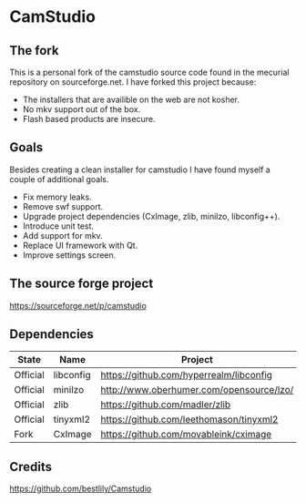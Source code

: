 # CamStudio

## The fork
This is a personal fork of the camstudio source code found in the mecurial repository on sourceforge.net.
I have forked this project because:
* The installers that are availible on the web are not kosher.
* No mkv support out of the box.
* Flash based products are insecure.

## Goals
Besides creating a clean installer for camstudio I have found myself a couple of additional goals.
* Fix memory leaks.
* Remove swf support.
* Upgrade project dependencies (CxImage, zlib, minilzo, libconfig++).
* Introduce unit test.
* Add support for mkv.
* Replace UI framework with Qt.
* Improve settings screen.

## The source forge project
https://sourceforge.net/p/camstudio

## Dependencies
State | Name | Project
----- | -----|--------
Official| libconfig | https://github.com/hyperrealm/libconfig
Official| minilzo | http://www.oberhumer.com/opensource/lzo/
Official| zlib | https://github.com/madler/zlib
Official| tinyxml2 | https://github.com/leethomason/tinyxml2
Fork| CxImage | https://github.com/movableink/cximage

## Credits
https://github.com/bestlily/Camstudio
